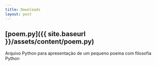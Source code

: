 ```yaml
---
title: Downloads
layout: post
---
```


## [poem.py]({{ site.baseurl }}/assets/content/poem.py)

Arquivo Python para apresentação de um pequeno poema com filosofia Python
